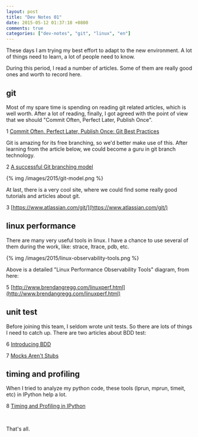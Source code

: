 ```yaml
---
layout: post
title: "Dev Notes 01"
date: 2015-05-12 01:37:18 +0800
comments: true
categories: ["dev-notes", "git", "linux", "en"]
---
```


These days I am trying my best effort to adapt to the new environment. A lot of things need to learn, a lot of people need to know.

During this period, I read a number of articles. Some of them are really good ones and worth to record here.

## git

Most of my spare time is spending on reading git related articles, which is well worth. After a lot of reading, finally, I got agreed with the point of view that we should "Commit Often, Perfect Later, Publish Once".

1 [Commit Often, Perfect Later, Publish Once: Git Best Practices](https://sethrobertson.github.io/GitBestPractices/)

Git is amazing for its free branching, so we'd better make use of this. After learning from the article below, we could become a guru in git branch technology.

2 [A successful Git branching model](http://nvie.com/posts/a-successful-git-branching-model/)

{% img /images/2015/git-model.png %}

At last, there is a very cool site, where we could find some really good tutorials and articles about git.

3 [https://www.atlassian.com/git/](https://www.atlassian.com/git/)

## linux performance

There are many very useful tools in linux. I have a chance to use several of them during the work, like: strace, ltrace, pdb, etc.

{% img /images/2015/linux-observability-tools.png %}

Above is a detailed "Linux Performance Observability Tools" diagram, from here:

5 [http://www.brendangregg.com/linuxperf.html](http://www.brendangregg.com/linuxperf.html)

## unit test

Before joining this team, I seldom wrote unit tests. So there are lots of things I need to catch up. There are two articles about BDD test:

6 [Introducing BDD](http://dannorth.net/introducing-bdd/)

7 [Mocks Aren't Stubs](http://martinfowler.com/articles/mocksArentStubs.html)

## timing and profiling

When I tried to analyze my python code, these tools (lprun, mprun, timeit, etc) in IPython help a lot.

8 [Timing and Profiling in IPython](http://pynash.org/2013/03/06/timing-and-profiling.html)

<br>

That's all.
